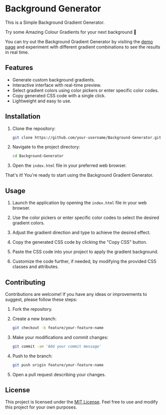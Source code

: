 # Background Generator

This is a Simple Background Gradient Generator. 

Try some Amazing Colour Gradients for your next background :star2:

You can try out the Background Gradient Generator by visiting the [demo page](https://example.com/demo) and experiment with different gradient combinations to see the results in real time.

## Features

- Generate custom background gradients.
- Interactive interface with real-time preview.
- Select gradient colors using color pickers or enter specific color codes.
- Copy generated CSS code with a single click.
- Lightweight and easy to use.

## Installation

1. Clone the repository:

   ```bash
   git clone https://github.com/your-username/Background-Generator.git
   ```

2. Navigate to the project directory:

   ```bash
   cd Background-Generator
   ```

3. Open the `index.html` file in your preferred web browser.

That's it! You're ready to start using the Background Gradient Generator.

## Usage

1. Launch the application by opening the `index.html` file in your web browser.

2. Use the color pickers or enter specific color codes to select the desired gradient colors.

3. Adjust the gradient direction and type to achieve the desired effect.

4. Copy the generated CSS code by clicking the "Copy CSS" button.

5. Paste the CSS code into your project to apply the gradient background.

6. Customize the code further, if needed, by modifying the provided CSS classes and attributes.

## Contributing

Contributions are welcome! If you have any ideas or improvements to suggest, please follow these steps:

1. Fork the repository.

2. Create a new branch:

   ```bash
   git checkout -b feature/your-feature-name
   ```

3. Make your modifications and commit changes:

   ```bash
   git commit -am 'Add your commit message'
   ```

4. Push to the branch:

   ```bash
   git push origin feature/your-feature-name
   ```

5. Open a pull request describing your changes.

## License

This project is licensed under the [MIT License](LICENSE). Feel free to use and modify this project for your own purposes.
